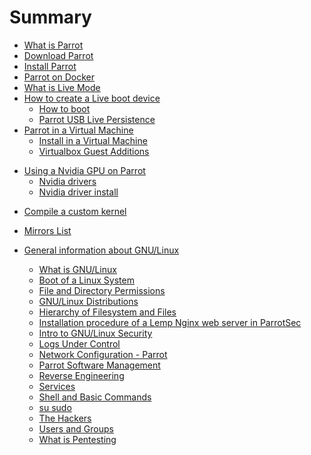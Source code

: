 # Summary

- [What is Parrot](<./01.- What is Parrot.md>)
- [Download Parrot](<./02.- Download Parrot.md>)
- [Install Parrot](<./03.- Installation.md>)
- [Parrot on Docker](<./Parrot on Docker.md>)
- [What is Live Mode](<./04.- What is Live Mode.md>)
- [How to create a Live boot device](<./05.- How to create a Live boot device.md>)
    - [How to boot](<./06.- How to boot.md>)
    - [Parrot USB Live Persistence](<./07.- Parrot USB Live Persistence.md>)
- [Parrot in a Virtual Machine]()
    - [Install in a Virtual Machine](<./08.- Install in a Virtual Machine.md>)
    - [Virtualbox Guest Additions](<./15.- Virtualbox Guest Additions.md>)
<!--
- [Dualboot with Windows](<./09.- Dualboot with Windows.md>)
- [Change MySQL - PostgreSQL Password](<./12.- Change MySQL - PostgreSQL Password.md>)
- [Supported WiFi devices](<./13.- Supported WiFi devices.md>)
-->
- [Using a Nvidia GPU on Parrot]()
    - [Nvidia drivers](<./14.- Nvidia drivers.md>)
    - [Nvidia driver install](<./16.- Nvidia driver install.md>)
<!-- 
- [Metasploit Framework](<./17.- Metasploit Framework.md>)
- [Anonsurf](<./18.- Anonsurf.md>)
-->
- [Compile a custom kernel](<./19.- Compile a custom kernel.md>)
- [Mirrors List](<./20.- Mirrors List.md>)

- [General information about GNU/Linux]()
    - [What is GNU/Linux](<./21.- GNU-Linux basics.md>)
    - [Boot of a Linux System](<./Boot of a Linux System.md>)
    - [File and Directory Permissions](<./File and Directory Permissions.md>)
    - [GNU/Linux Distributions](<./GNU-Linux Distributions.md>)
    - [Hierarchy of Filesystem and Files](<./Hierarchy of Filesystem and Files.md>)
    - [Installation procedure of a Lemp Nginx web server in ParrotSec](<./Installation procedure of a Lemp Nginx web server in ParrotSec.md>)
    - [Intro to GNU/Linux Security](<./Intro to GNU-Linux Security.md>)
    - [Logs Under Control](<./Logs Under Control.md>)
    - [Network Configuration - Parrot](<./Network Configuration - Parrot.md>)
    - [Parrot Software Management](<./Parrot Software Management.md>)
    - [Reverse Engineering](<./Reverse Engineering.md>)
    - [Services](<./Services.md>)
    - [Shell and Basic Commands](<./Shell and Basic Commands.md>)
    - [su sudo](<./su_sudo.md>)
    - [The Hackers](<./The Hackers.md>)
    - [Users and Groups](<./Users and Groups.md>)
    - [What is Pentesting](<./What is Pentesting.md>)